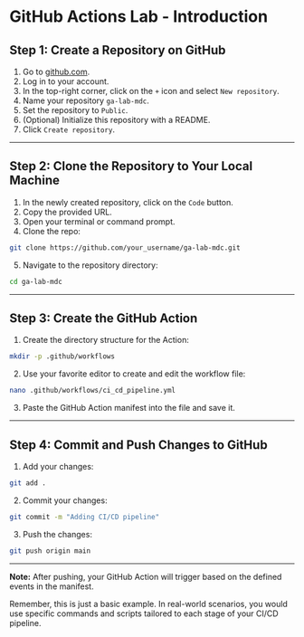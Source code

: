 # GitHub Actions Lab - Introduction

## Step 1: Create a Repository on GitHub

1. Go to [github.com](https://github.com/).
2. Log in to your account.
3. In the top-right corner, click on the `+` icon and select `New repository`.
4. Name your repository `ga-lab-mdc`.
5. Set the repository to `Public`.
6. (Optional) Initialize this repository with a README.
7. Click `Create repository`.

---

## Step 2: Clone the Repository to Your Local Machine

1. In the newly created repository, click on the `Code` button.
2. Copy the provided URL.
3. Open your terminal or command prompt.
4. Clone the repo:

```bash
git clone https://github.com/your_username/ga-lab-mdc.git
```

5. Navigate to the repository directory:

```bash
cd ga-lab-mdc
```

---

## Step 3: Create the GitHub Action

1. Create the directory structure for the Action:

```bash
mkdir -p .github/workflows
```

2. Use your favorite editor to create and edit the workflow file:

```bash
nano .github/workflows/ci_cd_pipeline.yml
```

3. Paste the GitHub Action manifest into the file and save it.

---

## Step 4: Commit and Push Changes to GitHub

1. Add your changes:

```bash
git add .
```

2. Commit your changes:

```bash
git commit -m "Adding CI/CD pipeline"
```

3. Push the changes:

```bash
git push origin main
```

---

**Note:** After pushing, your GitHub Action will trigger based on the defined events in the manifest.

Remember, this is just a basic example. In real-world scenarios, you would use specific commands and scripts tailored to each stage of your CI/CD pipeline.

